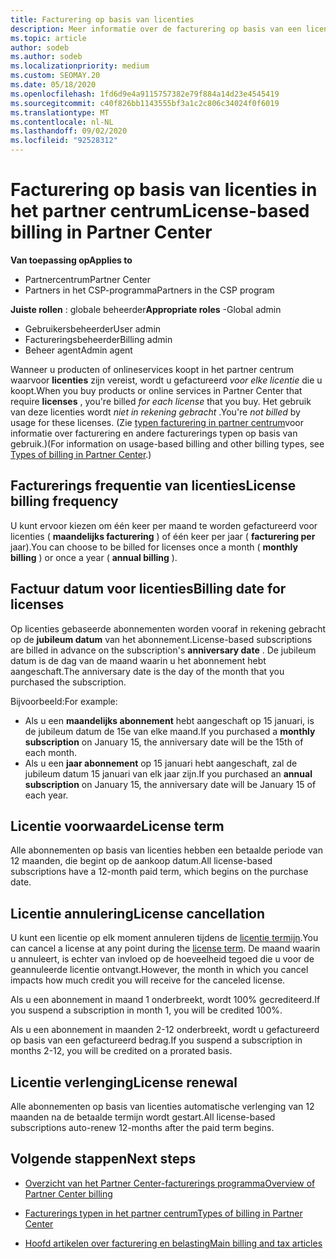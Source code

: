 ```yaml
---
title: Facturering op basis van licenties
description: Meer informatie over de facturering op basis van een licentie van op gebruik gebaseerd factureren in het partner centrum, inclusief de gefactureerde per licentie (niet op licentie gebruik).
ms.topic: article
author: sodeb
ms.author: sodeb
ms.localizationpriority: medium
ms.custom: SEOMAY.20
ms.date: 05/18/2020
ms.openlocfilehash: 1fd6d9e4a9115757382e79f884a14d23e4545419
ms.sourcegitcommit: c40f826bb1143555bf3a1c2c806c34024f0f6019
ms.translationtype: MT
ms.contentlocale: nl-NL
ms.lasthandoff: 09/02/2020
ms.locfileid: "92528312"
---
```

# <a name="license-based-billing-in-partner-center"></a><span data-ttu-id="94516-103">Facturering op basis van licenties in het partner centrum</span><span class="sxs-lookup"><span data-stu-id="94516-103">License-based billing in Partner Center</span></span>

<span data-ttu-id="94516-104">**Van toepassing op**</span><span class="sxs-lookup"><span data-stu-id="94516-104">**Applies to**</span></span>

- <span data-ttu-id="94516-105">Partnercentrum</span><span class="sxs-lookup"><span data-stu-id="94516-105">Partner Center</span></span>
- <span data-ttu-id="94516-106">Partners in het CSP-programma</span><span class="sxs-lookup"><span data-stu-id="94516-106">Partners in the CSP program</span></span>

<span data-ttu-id="94516-107">**Juiste rollen** : globale beheerder</span><span class="sxs-lookup"><span data-stu-id="94516-107">**Appropriate roles** -Global admin</span></span>
- <span data-ttu-id="94516-108">Gebruikersbeheerder</span><span class="sxs-lookup"><span data-stu-id="94516-108">User admin</span></span>
- <span data-ttu-id="94516-109">Factureringsbeheerder</span><span class="sxs-lookup"><span data-stu-id="94516-109">Billing admin</span></span>
- <span data-ttu-id="94516-110">Beheer agent</span><span class="sxs-lookup"><span data-stu-id="94516-110">Admin agent</span></span>

<span data-ttu-id="94516-111">Wanneer u producten of onlineservices koopt in het partner centrum waarvoor **licenties** zijn vereist, wordt u gefactureerd *voor elke licentie* die u koopt.</span><span class="sxs-lookup"><span data-stu-id="94516-111">When you buy products or online services in Partner Center that require **licenses** , you're billed *for each license* that you buy.</span></span> <span data-ttu-id="94516-112">Het gebruik van deze licenties wordt *niet in rekening gebracht* .</span><span class="sxs-lookup"><span data-stu-id="94516-112">You're *not billed* by usage for these licenses.</span></span> <span data-ttu-id="94516-113">(Zie [typen facturering in partner centrum](billing-different-types.md)voor informatie over facturering en andere facturerings typen op basis van gebruik.)</span><span class="sxs-lookup"><span data-stu-id="94516-113">(For information on usage-based billing and other billing types, see [Types of billing in Partner Center](billing-different-types.md).)</span></span>

## <a name="license-billing-frequency"></a><span data-ttu-id="94516-114">Facturerings frequentie van licenties</span><span class="sxs-lookup"><span data-stu-id="94516-114">License billing frequency</span></span>

<span data-ttu-id="94516-115">U kunt ervoor kiezen om één keer per maand te worden gefactureerd voor licenties ( **maandelijks facturering** ) of één keer per jaar ( **facturering per** jaar).</span><span class="sxs-lookup"><span data-stu-id="94516-115">You can choose to be billed for licenses once a month ( **monthly billing** ) or once a year ( **annual billing** ).</span></span> 

## <a name="billing-date-for-licenses"></a><span data-ttu-id="94516-116">Factuur datum voor licenties</span><span class="sxs-lookup"><span data-stu-id="94516-116">Billing date for licenses</span></span>

<span data-ttu-id="94516-117">Op licenties gebaseerde abonnementen worden vooraf in rekening gebracht op de **jubileum datum** van het abonnement.</span><span class="sxs-lookup"><span data-stu-id="94516-117">License-based subscriptions are billed in advance on the subscription's **anniversary date** .</span></span> <span data-ttu-id="94516-118">De jubileum datum is de dag van de maand waarin u het abonnement hebt aangeschaft.</span><span class="sxs-lookup"><span data-stu-id="94516-118">The anniversary date is the day of the month that you purchased the subscription.</span></span>

<span data-ttu-id="94516-119">Bijvoorbeeld:</span><span class="sxs-lookup"><span data-stu-id="94516-119">For example:</span></span>

- <span data-ttu-id="94516-120">Als u een **maandelijks abonnement** hebt aangeschaft op 15 januari, is de jubileum datum de 15e van elke maand.</span><span class="sxs-lookup"><span data-stu-id="94516-120">If you purchased a **monthly subscription** on January 15, the anniversary date will be the 15th of each month.</span></span>
- <span data-ttu-id="94516-121">Als u een **jaar abonnement** op 15 januari hebt aangeschaft, zal de jubileum datum 15 januari van elk jaar zijn.</span><span class="sxs-lookup"><span data-stu-id="94516-121">If you purchased an **annual subscription** on January 15, the anniversary date will be January 15 of each year.</span></span>

## <a name="license-term"></a><span data-ttu-id="94516-122">Licentie voorwaarde</span><span class="sxs-lookup"><span data-stu-id="94516-122">License term</span></span>

<span data-ttu-id="94516-123">Alle abonnementen op basis van licenties hebben een betaalde periode van 12 maanden, die begint op de aankoop datum.</span><span class="sxs-lookup"><span data-stu-id="94516-123">All license-based subscriptions have a 12-month paid term, which begins on the purchase date.</span></span>

## <a name="license-cancellation"></a><span data-ttu-id="94516-124">Licentie annulering</span><span class="sxs-lookup"><span data-stu-id="94516-124">License cancellation</span></span>

<span data-ttu-id="94516-125">U kunt een licentie op elk moment annuleren tijdens de [licentie termijn](#license-term).</span><span class="sxs-lookup"><span data-stu-id="94516-125">You can cancel a license at any point during the [license term](#license-term).</span></span> <span data-ttu-id="94516-126">De maand waarin u annuleert, is echter van invloed op de hoeveelheid tegoed die u voor de geannuleerde licentie ontvangt.</span><span class="sxs-lookup"><span data-stu-id="94516-126">However, the month in which you cancel impacts how much credit you will receive for the canceled license.</span></span>

<span data-ttu-id="94516-127">Als u een abonnement in maand 1 onderbreekt, wordt 100% gecrediteerd.</span><span class="sxs-lookup"><span data-stu-id="94516-127">If you suspend a subscription in month 1, you will be credited 100%.</span></span>

<span data-ttu-id="94516-128">Als u een abonnement in maanden 2-12 onderbreekt, wordt u gefactureerd op basis van een gefactureerd bedrag.</span><span class="sxs-lookup"><span data-stu-id="94516-128">If you suspend a subscription in months 2-12, you will be credited on a prorated basis.</span></span>

## <a name="license-renewal"></a><span data-ttu-id="94516-129">Licentie verlenging</span><span class="sxs-lookup"><span data-stu-id="94516-129">License renewal</span></span>

<span data-ttu-id="94516-130">Alle abonnementen op basis van licenties automatische verlenging van 12 maanden na de betaalde termijn wordt gestart.</span><span class="sxs-lookup"><span data-stu-id="94516-130">All license-based subscriptions auto-renew 12-months after the paid term begins.</span></span>

## <a name="next-steps"></a><span data-ttu-id="94516-131">Volgende stappen</span><span class="sxs-lookup"><span data-stu-id="94516-131">Next steps</span></span>

- [<span data-ttu-id="94516-132">Overzicht van het Partner Center-facturerings programma</span><span class="sxs-lookup"><span data-stu-id="94516-132">Overview of Partner Center billing</span></span>](billing-basics.md)

- [<span data-ttu-id="94516-133">Facturerings typen in het partner centrum</span><span class="sxs-lookup"><span data-stu-id="94516-133">Types of billing in Partner Center</span></span>](billing-different-types.md)

- [<span data-ttu-id="94516-134">Hoofd artikelen over facturering en belasting</span><span class="sxs-lookup"><span data-stu-id="94516-134">Main billing and tax articles</span></span>](billing.md)

